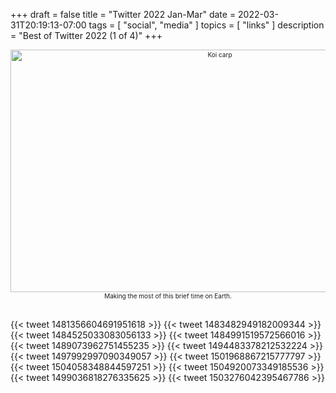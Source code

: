 +++
draft = false
title = "Twitter 2022 Jan-Mar"
date = 2022-03-31T20:19:13-07:00
tags = [
  "social",
  "media"
  ]
topics = [
  "links"
]
description = "Best of Twitter 2022 (1 of 4)"
+++
<div align="center" style="font-size:x-small"><img src="https://milkfish08.s3.amazonaws.com/photo/downloaded/17918417164_a8bf136e18_k.jpg" width="654" height="388" alt="Koi carp"
title="Koi carp" /><br />
Making the most of this brief time on Earth.</div><br clear="all" />

{{< tweet 1481356604691951618 >}}
{{< tweet 1483482949182009344 >}}
{{< tweet 1484525033083056133 >}}
{{< tweet 1484991519572566016 >}}
{{< tweet 1489073962751455235 >}}
{{< tweet 1494483378212532224 >}}
{{< tweet 1497992997090349057 >}}
{{< tweet 1501968867215777797 >}}
{{< tweet 1504058348844597251 >}}
{{< tweet 1504920073349185536 >}}
{{< tweet 1499036818276335625 >}}
{{< tweet 1503276042395467786 >}}
